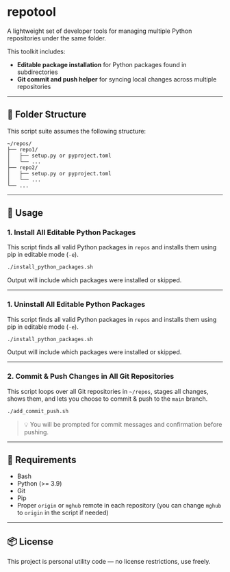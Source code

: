 # repotool

A lightweight set of developer tools for managing multiple Python repositories under the same folder.

This toolkit includes:

- **Editable package installation** for Python packages found in subdirectories
- **Git commit and push helper** for syncing local changes across multiple repositories

---

## 📁 Folder Structure

This script suite assumes the following structure:

```
~/repos/
├── repo1/
│   ├── setup.py or pyproject.toml
│   └── ...
├── repo2/
│   ├── setup.py or pyproject.toml
│   └── ...
└── ...
```

---

## 🚀 Usage

### 1. Install All Editable Python Packages

This script finds all valid Python packages in `repos` and installs them using pip in editable mode (`-e`).

```bash
./install_python_packages.sh
```

Output will include which packages were installed or skipped.

---

### 1. Uninstall All Editable Python Packages

This script finds all valid Python packages in `repos` and installs them using pip in editable mode (`-e`).

```bash
./install_python_packages.sh
```

Output will include which packages were installed or skipped.

---

### 2. Commit & Push Changes in All Git Repositories

This script loops over all Git repositories in `~/repos`, stages all changes, shows them, and lets you choose to commit & push to the `main` branch.

```bash
./add_commit_push.sh
```

> 💡 You will be prompted for commit messages and confirmation before pushing.

---

## 🔧 Requirements

- Bash
- Python (>= 3.9)
- Git
- Pip
- Proper `origin` or `mghub` remote in each repository (you can change `mghub` to `origin` in the script if needed)

---

## 📦 License

This project is personal utility code — no license restrictions, use freely.
